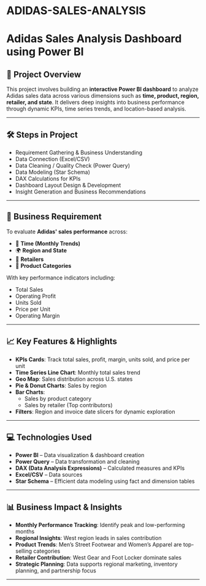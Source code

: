 # ADIDAS-SALES-ANALYSIS

# Adidas Sales Analysis Dashboard using Power BI


## 📌 Project Overview

This project involves building an **interactive Power BI dashboard** to analyze Adidas sales data across various dimensions such as **time, product, region, retailer, and state**. It delivers deep insights into business performance through dynamic KPIs, time series trends, and location-based analysis.

---

## 🛠️ Steps in Project

- Requirement Gathering & Business Understanding  
- Data Connection (Excel/CSV)  
- Data Cleaning / Quality Check (Power Query)  
- Data Modeling (Star Schema)  
- DAX Calculations for KPIs  
- Dashboard Layout Design & Development  
- Insight Generation and Business Recommendations  

---

## 🎯 Business Requirement

To evaluate **Adidas' sales performance** across:

- 📅 **Time (Monthly Trends)**  
- 🌍 **Region and State**  
- 🏬 **Retailers**  
- 👕 **Product Categories**  

With key performance indicators including:

- Total Sales  
- Operating Profit  
- Units Sold  
- Price per Unit  
- Operating Margin  

---

## 📈 Key Features & Highlights

- **KPIs Cards**: Track total sales, profit, margin, units sold, and price per unit  
- **Time Series Line Chart**: Monthly total sales trend  
- **Geo Map**: Sales distribution across U.S. states  
- **Pie & Donut Charts**: Sales by region  
- **Bar Charts**:  
  - Sales by product category  
  - Sales by retailer (Top contributors)  
- **Filters**: Region and invoice date slicers for dynamic exploration  

---

## 💻 Technologies Used

- **Power BI** – Data visualization & dashboard creation  
- **Power Query** – Data transformation and cleaning  
- **DAX (Data Analysis Expressions)** – Calculated measures and KPIs  
- **Excel/CSV** – Data sources  
- **Star Schema** – Efficient data modeling using fact and dimension tables  

---

## 📊 Business Impact & Insights

- **Monthly Performance Tracking**: Identify peak and low-performing months  
- **Regional Insights**: West region leads in sales contribution  
- **Product Trends**: Men’s Street Footwear and Women’s Apparel are top-selling categories  
- **Retailer Contribution**: West Gear and Foot Locker dominate sales  
- **Strategic Planning**: Data supports regional marketing, inventory planning, and partnership focus  

---

